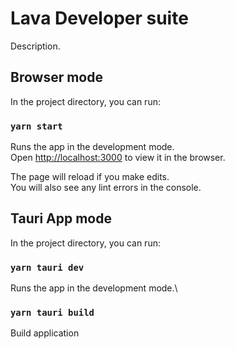 # Lava Developer suite

Description.

## Browser mode

In the project directory, you can run:

### `yarn start`

Runs the app in the development mode.\
Open [http://localhost:3000](http://localhost:3000) to view it in the browser.

The page will reload if you make edits.\
You will also see any lint errors in the console.

## Tauri App mode

In the project directory, you can run:

### `yarn tauri dev`

Runs the app in the development mode.\

### `yarn tauri build`

Build application



